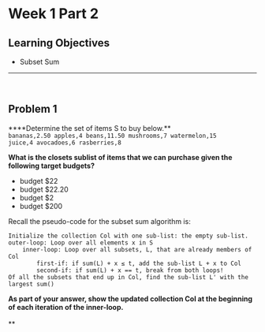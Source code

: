 Week 1 Part 2
========================

Learning Objectives
-------------------
- Subset Sum

<hr>

<br>


Problem 1
---------
****Determine the set of items S to buy below.**<br>
<code>bananas,2.50
apples,4
beans,11.50
mushrooms,7
watermelon,15
juice,4
avocadoes,6
rasberries,8</code>

**What is the closets sublist of items that we can purchase 
given the following target budgets?**

- budget $22
- budget $22.20
- budget $2
- budget $200

Recall the pseudo-code for the subset sum algorithm is:
<pre><code>Initialize the collection Col with one sub-list: the empty sub-list.
outer-loop: Loop over all elements x in S
    inner-loop: Loop over all subsets, L, that are already members of Col
        first-if: if sum(L) + x ≤ t, add the sub-list L + x to Col
        second-if: if sum(L) + x == t, break from both loops!
Of all the subsets that end up in Col, find the sub-list L' with the largest sum()</code></pre>

**As part of your answer, show the updated collection Col at the 
beginning of each iteration of the inner-loop.**
<br><br>**
